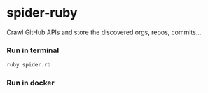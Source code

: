 # spider-ruby

Crawl GitHub APIs and store the discovered orgs, repos, commits...

### Run in terminal

``` bash
ruby spider.rb 
```

### Run in docker

``` bash
```

